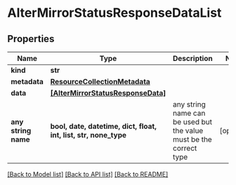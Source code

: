 # AlterMirrorStatusResponseDataList


## Properties
Name | Type | Description | Notes
------------ | ------------- | ------------- | -------------
**kind** | **str** |  | 
**metadata** | [**ResourceCollectionMetadata**](ResourceCollectionMetadata.md) |  | 
**data** | [**[AlterMirrorStatusResponseData]**](AlterMirrorStatusResponseData.md) |  | 
**any string name** | **bool, date, datetime, dict, float, int, list, str, none_type** | any string name can be used but the value must be the correct type | [optional]

[[Back to Model list]](../README.md#documentation-for-models) [[Back to API list]](../README.md#documentation-for-api-endpoints) [[Back to README]](../README.md)


